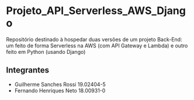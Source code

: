 # Projeto_API_Serverless_AWS_Django
Repositório destinado à hospedar duas versões de um projeto Back-End: um feito de forma Serverless na AWS (com API Gateway e Lambda) e outro feito em Python (usando Django)

## Integrantes
- Guilherme Sanches Rossi 19.02404-5
- Fernando Henriques Neto 18.00931-0
